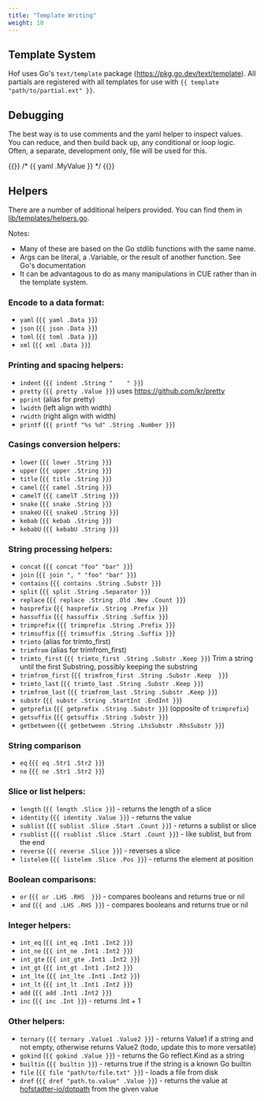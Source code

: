 ```yaml
---
title: "Template Writing"
weight: 10
---
```



## Template System

Hof uses Go's `text/template` package (https://pkg.go.dev/text/template).
All partials are registered with all templates for use with `{{ template "path/to/partial.ext" }}`.


## Debugging

The best way is to use comments and the yaml helper to inspect values.
You can reduce, and then build back up, any conditional or loop logic.
Often, a separate, development only, file will be used for this.

{{<codeInner lang="go">}}
/*
{{ yaml .MyValue }}
*/
{{</codeInner>}}

## Helpers

There are a number of additional helpers provided.
You can find them in [lib/templates/helpers.go](https://github.com/hofstadter-io/hof/blob/_dev/lib/templates/helpers.go).

Notes:

- Many of these are based on the Go stdlib functions with the same name.
- Args can be literal, a .Variable, or the result of another function. See Go's documentation
- It can be advantagous to do as many manipulations in CUE rather than in the template system.


### Encode to a data format:

- `yaml` (`{{ yaml .Data }}`)
- `json` (`{{ json .Data }}`)
- `toml` (`{{ toml .Data }}`)
- `xml` (`{{ xml .Data }}`)

### Printing and spacing helpers:

- `indent` (`{{ indent .String "    " }}`)
- `pretty` (`{{ pretty .Value }}`) uses https://github.com/kr/pretty
- `pprint` (alias for pretty)
- `lwidth` (left align with width)
- `rwidth` (right align with width)
- `printf` (`{{ printf "%s %d" .String .Number }}`)

### Casings conversion helpers:

- `lower` (`{{ lower .String }}`)
- `upper` (`{{ upper .String }}`)
- `title` (`{{ title .String }}`)
- `camel` (`{{ camel .String }}`)
- `camelT` (`{{ camelT .String }}`)
- `snake` (`{{ snake .String }}`)
- `snakeU` (`{{ snakeU .String }}`)
- `kebab` (`{{ kebab .String }}`)
- `kebabU` (`{{ kebabU .String }}`)

### String processing helpers:

- `concat` (`{{ concat "foo" "bar" }}`)
- `join` (`{{ join ", " "foo" "bar" }}`)
- `contains` (`{{ contains .String .Substr }}`)
- `split` (`{{ split .String .Separator }}`)
- `replace` (`{{ replace .String .Old .New .Count }}`)
- `hasprefix` (`{{ hasprefix .String .Prefix }}`)
- `hassuffix` (`{{ hassuffix .String .Suffix }}`)
- `trimprefix` (`{{ trimprefix .String .Prefix }}`)
- `trimsuffix` (`{{ trimsuffix .String .Suffix }}`)
- `trimto` (alias for trimto_first)
- `trimfrom` (alias for trimfrom_first)
- `trimto_first` (`{{ trimto_first .String .Substr .Keep }}`) Trim a string until the first Substring, possibly keeping the substring
- `trimfrom_first` (`{{ trimfrom_first .String .Substr .Keep  }}`)
- `trimto_last` (`{{ trimto_last .String .Substr .Keep }}`)
- `trimfrom_last` (`{{ trimfrom_last .String .Substr .Keep }}`)
- `substr` (`{{ substr .String .StartInt .EndInt }}`)
- `getprefix` (`{{ getprefix .String .Substr }}`) (opposite of `trimprefix`)
- `getsuffix` (`{{ getsuffix .String .Substr }}`)
- `getbetween` (`{{ getbetween .String .LhsSubstr .RhsSubstr }}`)

### String comparison

- `eq` (`{{ eq .Str1 .Str2 }}`)
- `ne` (`{{ ne .Str1 .Str2 }}`)

### Slice or list helpers:

- `length` (`{{ length .Slice }}`) - returns the length of a slice
- `identity` (`{{ identity .Value }}`) - returns the value
- `sublist` (`{{ sublist .Slice .Start .Count }}`) - returns a sublist or slice
- `rsublist` (`{{ rsublist .Slice .Start .Count }}`) - like sublist, but from the end
- `reverse` (`{{ reverse .Slice }}`) - reverses a slice
- `listelem` (`{{ listelem .Slice .Pos }}`) - returns the element at position

### Boolean comparisons:

- `or` (`{{ or .LHS .RHS  }}`) - compares booleans and returns true or nil
- `and` (`{{ and .LHS .RHS }}`) - compares booleans and returns true or nil

### Integer helpers:

- `int_eq` (`{{ int_eq .Int1 .Int2 }}`)
- `int_ne` (`{{ int_ne .Int1 .Int2 }}`)
- `int_gte` (`{{ int_gte .Int1 .Int2 }}`)
- `int_gt` (`{{ int_gt .Int1 .Int2 }}`)
- `int_lte` (`{{ int_lte .Int1 .Int2 }}`)
- `int_lt` (`{{ int_lt .Int1 .Int2 }}`)
- `add` (`{{ add .Int1 .Int2 }}`)
- `inc` (`{{ inc .Int }}`) - returns .Int + 1

### Other helpers:

- `ternary` (`{{ ternary .Value1 .Value2 }}`) - returns Value1 if a string and not empty, otherwise returns Value2 (todo, update this to more versatile)
- `gokind` (`{{ gokind .Value }}`) - returns the Go reflect.Kind as a string
- `builtin` (`{{ builtin }}`) - returns true if the string is a known Go builtin
- `file` (`{{ file "path/to/file.txt" }}`) - loads a file from disk
- `dref` (`{{ dref "path.to.value" .Value }}`) - returns the value at [hofstadter-io/dotpath](https://github.com/hofstadter-io/dotpath/blob/master/examples/test.go) from the given value

